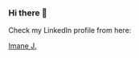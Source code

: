 ### Hi there 👋

<!--
**imanejalal972/imanejalal972** is a ✨ _special_ ✨ repository because its `README.md` (this file) appears on your GitHub profile.

Here are some ideas to get you started:

- 🔭 I’m currently working on ...
- 🌱 I’m currently learning ...
- 👯 I’m looking to collaborate on ...
- 🤔 I’m looking for help with ...
- 💬 Ask me about ...
- 📫 How to reach me: ...
- 😄 Pronouns: ...
- ⚡ Fun fact: ...
-->

Check my LinkedIn profile from here:
<div class="badge-base LI-profile-badge" data-locale="fr_FR" data-size="large" data-theme="dark" data-type="HORIZONTAL" data-vanity="imanejalal972" data-version="v1"><a class="badge-base__link LI-simple-link" href="https://ma.linkedin.com/in/imanejalal972?trk=profile-badge">Imane J.</a></div>
              
